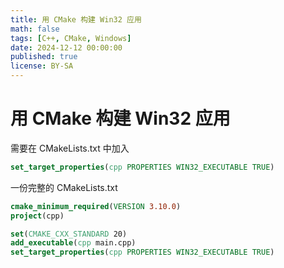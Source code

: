```yaml
---
title: 用 CMake 构建 Win32 应用
math: false
tags: [C++, CMake, Windows]
date: 2024-12-12 00:00:00
published: true
license: BY-SA
---
```


# 用 CMake 构建 Win32 应用

需要在 CMakeLists.txt 中加入

```cmake
set_target_properties(cpp PROPERTIES WIN32_EXECUTABLE TRUE)
```

一份完整的 CMakeLists.txt

```cmake
cmake_minimum_required(VERSION 3.10.0)
project(cpp)

set(CMAKE_CXX_STANDARD 20)
add_executable(cpp main.cpp)
set_target_properties(cpp PROPERTIES WIN32_EXECUTABLE TRUE)

```

